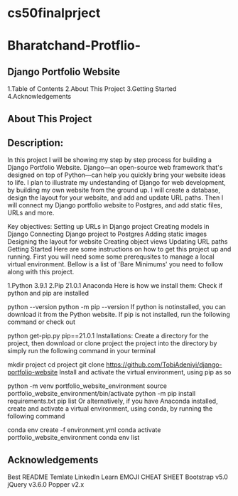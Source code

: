 # cs50finalprject
 
# Bharatchand-Protflio-


Django Portfolio Website
--------------------------------------------------------------------------------------------------------------------------------------------------------------------------------
1.Table of Contents
2.About This Project
3.Getting Started
4.Acknowledgements

About This Project
---------------------------------------------------------------------------------------------------------------------------------------------------------------------------------
















Description:
---------------------------------------------------------------------------------------------------------------------------------------------------------------------------------
In this project I will be showing my step by step process for building a Django Portfolio Website. Django—an open-source web framework that's designed on top of Python—can help you quickly bring your website ideas to life. I plan to illustrate my undestanding of Django for web development, by building my own website from the ground up. I will create a database, design the layout for your website, and add and update URL paths. Then I will connect my Django portfolio website to Postgres, and add static files, URLs and more.

Key objectives:
Setting up URLs in Django project
Creating models in Django
Connecting Django project to Postgres
Adding static images
Designing the layout for website
Creating object views
Updating URL paths
Getting Started
Here are some instructions on how to get this project up and running. First you will need some some prerequsites to manage a local virtual environment. Bellow is a list of 'Bare Minimums' you need to follow along with this project.

1.Python 3.9.1
2.Pip 21.0.1
Anaconda
Here is how we install them:
Check if python and pip are installed

python --version
python -m pip --version
If python is notinstalled, you can download it from the Python website. If pip is not installed, run the following command or check out

python get-pip.py pip==21.0.1
Installations:
Create a directory for the project, then download or clone project the project into the directory by simply run the following command in your terminal

mkdir project
cd project
git clone https://github.com/TobiAdeniyi/django-portfolio-website
Install and activate the virtual environment, using pip as so

python -m venv portfolio_website_environment
source portfolio_website_environment/bin/activate
python -m pip install requirements.txt
pip list
Or alternatively, if you have Anaconda installed, create and activate a virtual environment, using conda, by running the following command

conda env create -f environment.yml
conda activate portfolio_website_environment
conda env list

Acknowledgements
---------------------------------------------------------------------------------------------------------------------------------------------------------------------------------
Best README Temlate
LinkedIn Learn
EMOJI CHEAT SHEET
Bootstrap v5.0
jQuery v3.6.0
Popper v2.x
